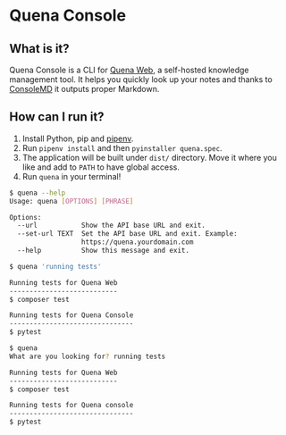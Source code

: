 # Quena Console

## What is it?
Quena Console is a CLI for [Quena Web](https://github.com/zelton/quena), a self-hosted knowledge management tool. It helps you quickly look up your notes and thanks to [ConsoleMD](https://github.com/kneufeld/consolemd) it outputs proper Markdown.

## How can I run it?
1. Install Python, pip and [pipenv](https://github.com/pypa/pipenv).
2. Run `pipenv install` and then `pyinstaller quena.spec`.
3. The application will be built under `dist/` directory. Move it where you like and add to `PATH` to have global access.
4. Run `quena` in your terminal!

```bash
$ quena --help
Usage: quena [OPTIONS] [PHRASE]

Options:
  --url           Show the API base URL and exit.
  --set-url TEXT  Set the API base URL and exit. Example:
                  https://quena.yourdomain.com
  --help          Show this message and exit.
```

```bash
$ quena 'running tests'

Running tests for Quena Web
---------------------------
$ composer test

Running tests for Quena Console
-------------------------------
$ pytest
```

```bash
$ quena
What are you looking for? running tests

Running tests for Quena Web
---------------------------
$ composer test

Running tests for Quena console
-------------------------------
$ pytest
```
